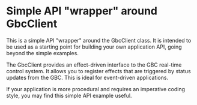 # Simple API "wrapper" around GbcClient

This is a simple API "wrapper" around the GbcClient class. It is intended to be used as a starting point for building
your own application API, going beyond the simple examples.

The GbcClient provides an effect-driven interface to the GBC real-time control system. It allows you to register effects
that are triggered by status updates from the GBC. This is ideal for event-driven applications.

If your application is more procedural and requires an imperative coding style, you may find this simple API example
useful.